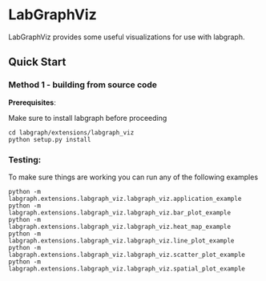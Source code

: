 # LabGraphViz

LabGraphViz provides some useful visualizations for use with labgraph.

## Quick Start

### Method 1 - building from source code

**Prerequisites**:

Make sure to install labgraph before proceeding

```
cd labgraph/extensions/labgraph_viz
python setup.py install
```

### Testing:

To make sure things are working you can run any of the following examples

```
python -m labgraph.extensions.labgraph_viz.labgraph_viz.application_example
python -m labgraph.extensions.labgraph_viz.labgraph_viz.bar_plot_example
python -m labgraph.extensions.labgraph_viz.labgraph_viz.heat_map_example
python -m labgraph.extensions.labgraph_viz.labgraph_viz.line_plot_example
python -m labgraph.extensions.labgraph_viz.labgraph_viz.scatter_plot_example
python -m labgraph.extensions.labgraph_viz.labgraph_viz.spatial_plot_example
```
